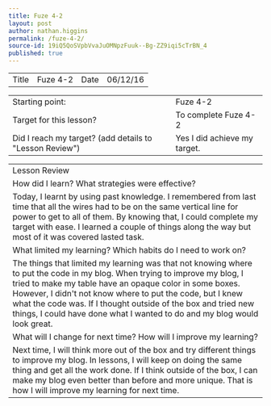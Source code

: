 ```yaml
---
title: Fuze 4-2
layout: post
author: nathan.higgins
permalink: /fuze-4-2/
source-id: 19iQ5QoSVpbVvaJuOMNpzFuuk--Bg-ZZ9iqi5cTrBN_4
published: true
---
```

<table>
  <tr>
    <td>Title</td>
    <td>Fuze 4-2</td>
    <td>Date</td>
    <td>06/12/16</td>
  </tr>
</table>


<table>
  <tr>
    <td>Starting point:</td>
    <td>Fuze 4-2</td>
  </tr>
  <tr>
    <td>Target for this lesson?</td>
    <td>To complete Fuze 4-2</td>
  </tr>
  <tr>
    <td>Did I reach my target? 
(add details to "Lesson Review")</td>
    <td> Yes I did achieve my target.</td>
  </tr>
</table>


<table>
  <tr>
    <td>Lesson Review</td>
  </tr>
  <tr>
    <td>How did I learn? What strategies were effective? </td>
  </tr>
  <tr>
    <td>Today, I learnt by using past knowledge. I remembered from last time that all the wires had to be on the same vertical line for power to get to all of them. By knowing that, I could complete my target with ease. I learned a couple of things along the way but most of it was covered lasted task.</td>
  </tr>
  <tr>
    <td>What limited my learning? Which habits do I need to work on? </td>
  </tr>
  <tr>
    <td>The things that limited my learning was that not knowing where to put the code in my blog. When trying to improve my blog, I tried to make my table have an opaque color in some boxes. However, I didn't not know where to put the code, but I knew what the code was. If I thought outside of the box and tried new things, I could have done what I wanted to do and my blog would look great.</td>
  </tr>
  <tr>
    <td>What will I change for next time? How will I improve my learning?</td>
  </tr>
  <tr>
    <td>Next time, I will think more out of the box and try different things to improve my blog. In lessons, I will keep on doing the same thing and get all the work done. If I think outside of the box, I can make my blog even better than before and more unique. That is how I will improve my learning for next time.</td>
  </tr>
</table>


